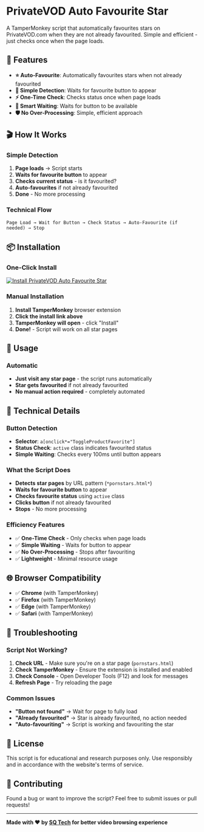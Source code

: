 # PrivateVOD Auto Favourite Star

A TamperMonkey script that automatically favourites stars on PrivateVOD.com when they are not already favourited. Simple and efficient - just checks once when the page loads.

## 🚀 Features

- **⭐ Auto-Favourite**: Automatically favourites stars when not already favourited
- **🎯 Simple Detection**: Waits for favourite button to appear
- **⚡ One-Time Check**: Checks status once when page loads
- **🔄 Smart Waiting**: Waits for button to be available
- **🛡️ No Over-Processing**: Simple, efficient approach

## 🎬 How It Works

### Simple Detection
1. **Page loads** → Script starts
2. **Waits for favourite button** to appear
3. **Checks current status** - is it favourited?
4. **Auto-favourites** if not already favourited
5. **Done** - No more processing

### Technical Flow
```
Page Load → Wait for Button → Check Status → Auto-Favourite (if needed) → Stop
```

## 📦 Installation

### One-Click Install
[![Install PrivateVOD Auto Favourite Star](https://img.shields.io/badge/Install-Script-green?style=for-the-badge&logo=tampermonkey)](https://raw.githubusercontent.com/sharoon7171/PrivateVOD-TamperMonkey-Scripts/main/PrivateVOD%20Auto%20Favourite%20Star/privatevod%20auto%20favourite%20star.user.js)

### Manual Installation
1. **Install TamperMonkey** browser extension
2. **Click the install link above**
3. **TamperMonkey will open** - click "Install"
4. **Done!** - Script will work on all star pages

## 🎯 Usage

### Automatic
- **Just visit any star page** - the script runs automatically
- **Star gets favourited** if not already favourited
- **No manual action required** - completely automated

## 🔧 Technical Details

### Button Detection
- **Selector**: `a[onclick*="ToggleProductFavorite"]`
- **Status Check**: `active` class indicates favourited status
- **Simple Waiting**: Checks every 100ms until button appears

### What the Script Does
- **Detects star pages** by URL pattern (`*pornstars.html*`)
- **Waits for favourite button** to appear
- **Checks favourite status** using `active` class
- **Clicks button** if not already favourited
- **Stops** - No more processing

### Efficiency Features
- ✅ **One-Time Check** - Only checks when page loads
- ✅ **Simple Waiting** - Waits for button to appear
- ✅ **No Over-Processing** - Stops after favouriting
- ✅ **Lightweight** - Minimal resource usage

## 🌐 Browser Compatibility

- ✅ **Chrome** (with TamperMonkey)
- ✅ **Firefox** (with TamperMonkey) 
- ✅ **Edge** (with TamperMonkey)
- ✅ **Safari** (with TamperMonkey)

## 🐛 Troubleshooting

### Script Not Working?
1. **Check URL** - Make sure you're on a star page (`pornstars.html`)
2. **Check TamperMonkey** - Ensure the extension is installed and enabled
3. **Check Console** - Open Developer Tools (F12) and look for messages
4. **Refresh Page** - Try reloading the page

### Common Issues
- **"Button not found"** → Wait for page to fully load
- **"Already favourited"** → Star is already favourited, no action needed
- **"Auto-favouriting"** → Script is working and favouriting the star

## 📝 License

This script is for educational and research purposes only. Use responsibly and in accordance with the website's terms of service.

## 🤝 Contributing

Found a bug or want to improve the script? Feel free to submit issues or pull requests!

---

**Made with ❤️ by [SQ Tech](https://sqtech.dev) for better video browsing experience**

